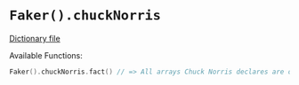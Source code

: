 # `Faker().chuckNorris`

[Dictionary file](../core/src/main/resources/locales/en/chuck_norris.yml)

Available Functions:  
```kotlin
Faker().chuckNorris.fact() // => All arrays Chuck Norris declares are of infinite size, because Chuck Norris knows no bounds.
```
